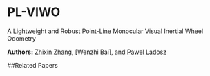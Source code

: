 # PL-VIWO
A Lightweight and Robust Point-Line Monocular Visual Inertial Wheel Odometry

**Authors:** [Zhixin Zhang](), [Wenzhi Bai], and [Pawel Ladosz]()

##Related Papers
